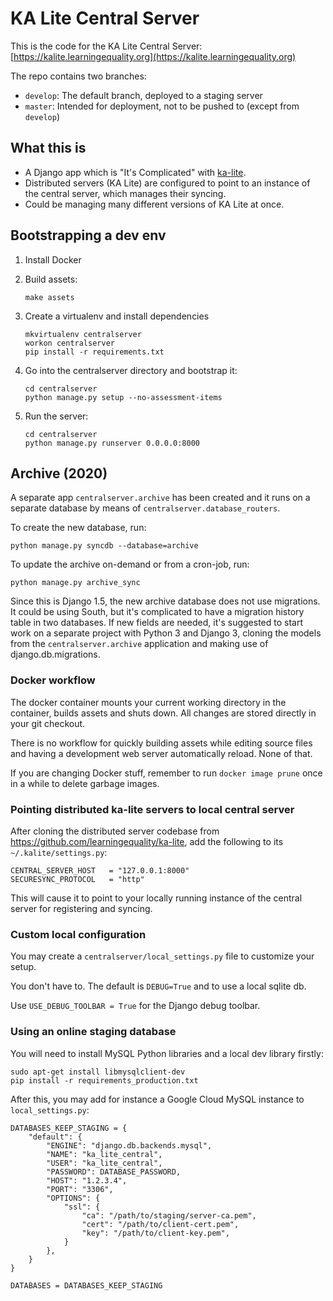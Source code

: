 # KA Lite Central Server

This is the code for the KA Lite Central Server: [https://kalite.learningequality.org](https://kalite.learningequality.org)

The repo contains two branches:

* `develop`: The default branch, deployed to a staging server
* `master`: Intended for deployment, not to be pushed to (except from `develop`)

## What this is

* A Django app which is "It's Complicated" with [ka-lite](https://github.com/learningequality/ka-lite.git).
* Distributed servers (KA Lite) are configured to point to an instance of the central server, which manages their syncing.
* Could be managing many different versions of KA Lite at once.

## Bootstrapping a dev env

1. Install Docker
1. Build assets:

   ```
   make assets
   ```

1. Create a virtualenv and install dependencies

   ```
   mkvirtualenv centralserver
   workon centralserver
   pip install -r requirements.txt
   ```

1. Go into the centralserver directory and bootstrap it:

   ```
   cd centralserver
   python manage.py setup --no-assessment-items
   ```

1. Run the server:

   ```
   cd centralserver
   python manage.py runserver 0.0.0.0:8000
   ```

## Archive (2020)

A separate app `centralserver.archive` has been created and it runs on a
separate database by means of `centralserver.database_routers`.

To create the new database, run:

```
python manage.py syncdb --database=archive
```

To update the archive on-demand or from a cron-job, run:

```
python manage.py archive_sync
```

Since this is Django 1.5, the new archive database does not use migrations. It
could be using South, but it's complicated to have a migration history table
in two databases. If new fields are needed, it's suggested to start work on a
separate project with Python 3 and Django 3, cloning the models from the
`centralserver.archive` application and making use of django.db.migrations.

### Docker workflow

The docker container mounts your current working directory in the container, builds assets and shuts down. All changes are stored directly in your git checkout.

There is no workflow for quickly building assets while editing source files and having a development web server automatically reload. None of that.

If you are changing Docker stuff, remember to run `docker image prune` once in a while to delete garbage images.

### Pointing distributed ka-lite servers to local central server

After cloning the distributed server codebase from https://github.com/learningequality/ka-lite, add the following to its `~/.kalite/settings.py`:

```
CENTRAL_SERVER_HOST   = "127.0.0.1:8000"
SECURESYNC_PROTOCOL   = "http"
```

This will cause it to point to your locally running instance of the central server for registering and syncing.

### Custom local configuration

You may create a `centralserver/local_settings.py` file to customize your setup.

You don't have to. The default is `DEBUG=True` and to use a local sqlite db.

Use `USE_DEBUG_TOOLBAR = True` for the Django debug toolbar.

### Using an online staging database

You will need to install MySQL Python libraries and a local dev library firstly:

```
sudo apt-get install libmysqlclient-dev
pip install -r requirements_production.txt
```

After this, you may add for instance a Google Cloud MySQL instance to `local_settings.py`:

```
DATABASES_KEEP_STAGING = {
    "default": {
        "ENGINE": "django.db.backends.mysql",
        "NAME": "ka_lite_central",
        "USER": "ka_lite_central",
        "PASSWORD": DATABASE_PASSWORD,
        "HOST": "1.2.3.4",
        "PORT": "3306",
        "OPTIONS": {
            "ssl": {
                "ca": "/path/to/staging/server-ca.pem",
                "cert": "/path/to/client-cert.pem",
                "key": "/path/to/client-key.pem",
            }
        },
    }
}

DATABASES = DATABASES_KEEP_STAGING
```
